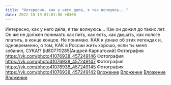 ```yaml
---
title: "Интересно, как у него дела, я так волнуюсь..."
date: 2022-10-19 07:01:00 +0300
---
```


Интересно, как у него дела, я так волнуюсь...
Как он дожил до таких лет. Он же не должен понимать как пить, как есть, как дышать, как нологе платить, в конце концов.
Не понимаю.
КАК я узнаю об этих легендах и, одновременно, о том, КАК в России жить хорошо, если ты меня зобанил, СУКА!?
[id80770285|Андрей Карпатский]
Фотография
<a class="vk-attach" href="https://vk.com/photo41076938_457249146">https://vk.com/photo41076938_457249146</a>
Фотография
<a class="vk-attach" href="https://vk.com/photo41076938_457249147">https://vk.com/photo41076938_457249147</a>
Фотография
<a class="vk-attach" href="https://vk.com/photo41076938_457249145">https://vk.com/photo41076938_457249145</a>
Фотография
<a class="vk-attach" href="https://vk.com/photo41076938_457249142">https://vk.com/photo41076938_457249142</a>
<a class="vk-attach" href="https://vk.com/photo41076938_457249146">Вложение</a>
<a class="vk-attach" href="https://vk.com/photo41076938_457249147">Вложение</a>
<a class="vk-attach" href="https://vk.com/photo41076938_457249145">Вложение</a>
<a class="vk-attach" href="https://vk.com/photo41076938_457249142">Вложение</a>
